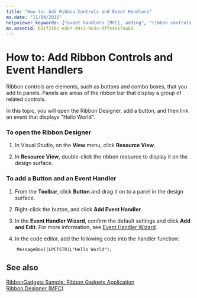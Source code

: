 ```yaml
---
title: "How to: Add Ribbon Controls and Event Handlers"
ms.date: "11/04/2016"
helpviewer_keywords: ["event handlers [MFC], adding", "ribbon controls [MFC], adding"]
ms.assetid: b31f25bc-ede7-49c3-9e3c-dffe4e174a69
---
```

# How to: Add Ribbon Controls and Event Handlers

Ribbon controls are elements, such as buttons and combo boxes, that you add to panels. Panels are areas of the ribbon bar that display a group of related controls.

In this topic, you will open the Ribbon Designer, add a button, and then link an event that displays "Hello World".

### To open the Ribbon Designer

1. In Visual Studio, on the **View** menu, click **Resource View**.

1. In **Resource View**, double-click the ribbon resource to display it on the design surface.

### To add a Button and an Event Handler

1. From the **Toolbar**, click **Button** and drag it on to a panel in the design surface.

1. Right-click the button, and click **Add Event Handler**.

1. In the **Event Handler Wizard**, confirm the default settings and click **Add and Edit**. For more information, see [Event Handler Wizard](../ide/event-handler-wizard.md).

1. In the code editor, add the following code into the handler function:

```
    MessageBox((LPCTSTR)L"Hello World");
```

## See also

[RibbonGadgets Sample: Ribbon Gadgets Application](../overview/visual-cpp-samples.md)<br/>
[Ribbon Designer (MFC)](ribbon-designer-mfc.md)
